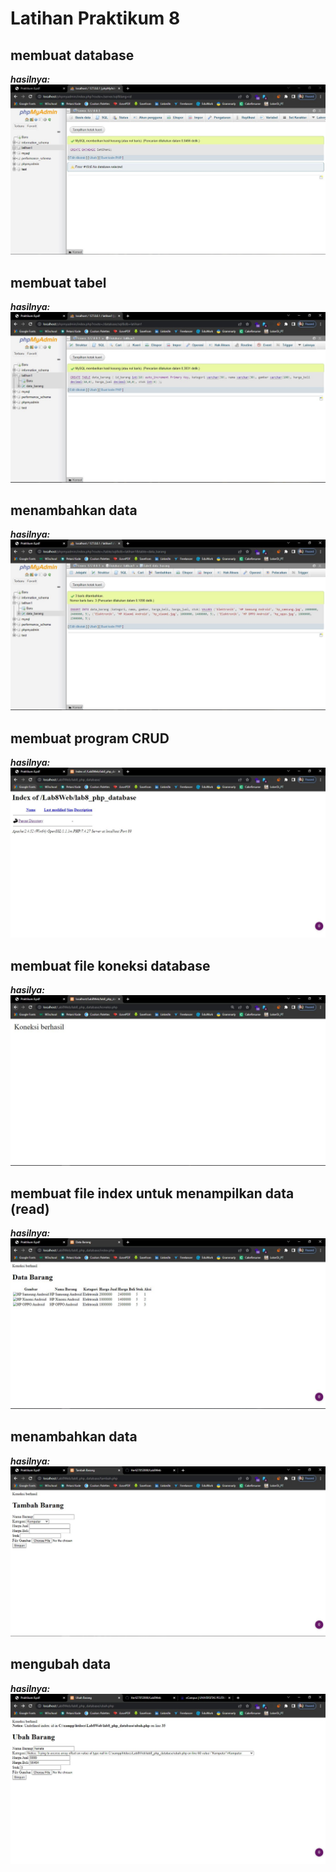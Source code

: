# Latihan Praktikum 8

## membuat database
***hasilnya:***
![img1](img/ss8-1.JPG)

## membuat tabel
***hasilnya:***
![img2](img/ss8-2.JPG)

## menambahkan data
***hasilnya:***
![img3](img/ss8-3.JPG)

## membuat program CRUD
***hasilnya:***
![img4](img/ss8-4.JPG)

## membuat file koneksi database
***hasilya:***
![img5](img/ss8-5.JPG)

## membuat file index untuk menampilkan data (read)
***hasilnya:***
![img6](img/ss8-6.JPG)

## menambahkan data
***hasilnya:***
![img7](img/ss8-7.JPG)

## mengubah data
***hasilnya:***
![img8](img/ss8-8.JPG)
